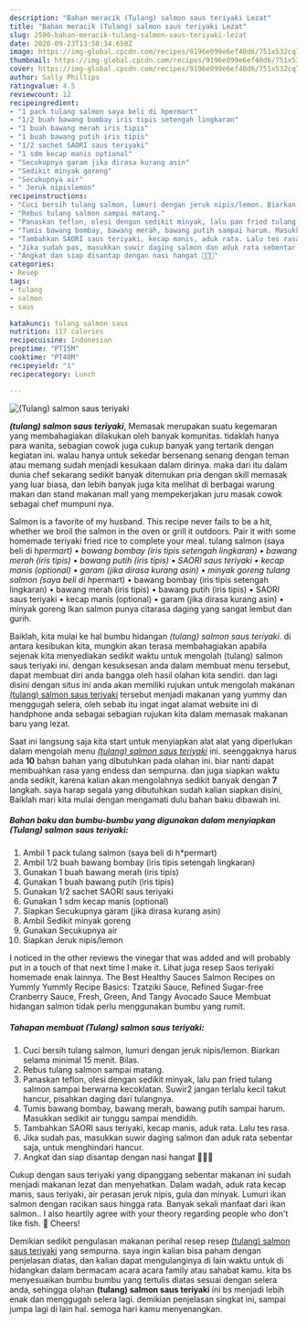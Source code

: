 ```yaml
---
description: "Bahan meracik (Tulang) salmon saus teriyaki Lezat"
title: "Bahan meracik (Tulang) salmon saus teriyaki Lezat"
slug: 2590-bahan-meracik-tulang-salmon-saus-teriyaki-lezat
date: 2020-09-23T13:50:34.650Z
image: https://img-global.cpcdn.com/recipes/9196e099e6ef40d6/751x532cq70/tulang-salmon-saus-teriyaki-foto-resep-utama.jpg
thumbnail: https://img-global.cpcdn.com/recipes/9196e099e6ef40d6/751x532cq70/tulang-salmon-saus-teriyaki-foto-resep-utama.jpg
cover: https://img-global.cpcdn.com/recipes/9196e099e6ef40d6/751x532cq70/tulang-salmon-saus-teriyaki-foto-resep-utama.jpg
author: Sally Phillips
ratingvalue: 4.5
reviewcount: 12
recipeingredient:
- "1 pack tulang salmon saya beli di hpermart"
- "1/2 buah bawang bombay iris tipis setengah lingkaran"
- "1 buah bawang merah iris tipis"
- "1 buah bawang putih iris tipis"
- "1/2 sachet SAORI saus teriyaki"
- "1 sdm kecap manis optional"
- "Secukupnya garam jika dirasa kurang asin"
- "Sedikit minyak goreng"
- "Secukupnya air"
- " Jeruk nipislemon"
recipeinstructions:
- "Cuci bersih tulang salmon, lumuri dengan jeruk nipis/lemon. Biarkan selama minimal 15 menit. Bilas."
- "Rebus tulang salmon sampai matang."
- "Panaskan teflon, olesi dengan sedikit minyak, lalu pan fried tulang salmon sampai berwarna kecoklatan. Suwir2 jangan terlalu kecil takut hancur, pisahkan daging dari tulangnya."
- "Tumis bawang bombay, bawang merah, bawang putih sampai harum. Masukkan sedikit air tunggu sampai mendidih."
- "Tambahkan SAORI saus teriyaki, kecap manis, aduk rata. Lalu tes rasa."
- "Jika sudah pas, masukkan suwir daging salmon dan aduk rata sebentar saja, untuk menghindari hancur."
- "Angkat dan siap disantap dengan nasi hangat 👌🏻😊"
categories:
- Resep
tags:
- tulang
- salmon
- saus

katakunci: tulang salmon saus 
nutrition: 117 calories
recipecuisine: Indonesian
preptime: "PT15M"
cooktime: "PT40M"
recipeyield: "1"
recipecategory: Lunch

---
```



![(Tulang) salmon saus teriyaki](https://img-global.cpcdn.com/recipes/9196e099e6ef40d6/751x532cq70/tulang-salmon-saus-teriyaki-foto-resep-utama.jpg)

<b><i>(tulang) salmon saus teriyaki</i></b>, Memasak merupakan suatu kegemaran yang membahagiakan dilakukan oleh banyak komunitas. tidaklah hanya para wanita, sebagian cowok juga cukup banyak yang tertarik dengan kegiatan ini. walau hanya untuk sekedar bersenang senang dengan teman atau memang sudah menjadi kesukaan dalam dirinya. maka dari itu dalam dunia chef sekarang sedikit banyak ditemukan pria dengan skill memasak yang luar biasa, dan lebih banyak juga kita melihat di berbagai warung makan dan stand makanan mall yang mempekerjakan juru masak cowok sebagai chef mumpuni nya.

Salmon is a favorite of my husband. This recipe never fails to be a hit, whether we broil the salmon in the oven or grill it outdoors. Pair it with some homemade teriyaki fried rice to complete your meal. tulang salmon (saya beli di h*permart) • bawang bombay (iris tipis setengah lingkaran) • bawang merah (iris tipis) • bawang putih (iris tipis) • SAORI saus teriyaki • kecap manis (optional) • garam (jika dirasa kurang asin) • minyak goreng tulang salmon (saya beli di h*permart) • bawang bombay (iris tipis setengah lingkaran) • bawang merah (iris tipis) • bawang putih (iris tipis) • SAORI saus teriyaki • kecap manis (optional) • garam (jika dirasa kurang asin) • minyak goreng Ikan salmon punya citarasa daging yang sangat lembut dan gurih.

Baiklah, kita mulai ke hal bumbu hidangan <i>(tulang) salmon saus teriyaki</i>. di antara kesibukan kita, mungkin akan terasa membahagiakan apabila sejenak kita menyediakan sedikit waktu untuk mengolah (tulang) salmon saus teriyaki ini. dengan kesuksesan anda dalam membuat menu tersebut, dapat membuat diri anda bangga oleh hasil olahan kita sendiri. dan lagi disini dengan situs ini anda akan memiliki rujukan untuk mengolah makanan <u>(tulang) salmon saus teriyaki</u> tersebut menjadi makanan yang yummy dan menggugah selera, oleh sebab itu ingat ingat alamat website ini di handphone anda sebagai sebagian rujukan kita dalam memasak makanan baru yang lezat.


Saat ini langsung saja kita start untuk menyiapkan alat alat yang diperlukan dalam mengolah menu <u><i>(tulang) salmon saus teriyaki</i></u> ini. seenggaknya harus ada <b>10</b> bahan bahan yang dibutuhkan pada olahan ini. biar nanti dapat membuahkan rasa yang endess dan sempurna. dan juga siapkan waktu anda sedikit, karena kalian akan mengolahnya sedikit banyak dengan <b>7</b> langkah. saya harap segala yang dibutuhkan sudah kalian siapkan disini, Baiklah mari kita mulai dengan mengamati dulu bahan baku dibawah ini.

<!--inarticleads1-->

##### Bahan baku dan bumbu-bumbu yang digunakan dalam menyiapkan (Tulang) salmon saus teriyaki:

1. Ambil 1 pack tulang salmon (saya beli di h*permart)
1. Ambil 1/2 buah bawang bombay (iris tipis setengah lingkaran)
1. Gunakan 1 buah bawang merah (iris tipis)
1. Gunakan 1 buah bawang putih (iris tipis)
1. Gunakan 1/2 sachet SAORI saus teriyaki
1. Gunakan 1 sdm kecap manis (optional)
1. Siapkan Secukupnya garam (jika dirasa kurang asin)
1. Ambil Sedikit minyak goreng
1. Gunakan Secukupnya air
1. Siapkan  Jeruk nipis/lemon


I noticed in the other reviews the vinegar that was added and will probably put in a touch of that next time I make it. Lihat juga resep Saos teriyaki homemade enak lainnya. The Best Healthy Sauces Salmon Recipes on Yummly Yummly Recipe Basics: Tzatziki Sauce, Refined Sugar-free Cranberry Sauce, Fresh, Green, And Tangy Avocado Sauce Membuat hidangan salmon tidak perlu menggunakan bumbu yang rumit. 

<!--inarticleads2-->

##### Tahapan membuat (Tulang) salmon saus teriyaki:

1. Cuci bersih tulang salmon, lumuri dengan jeruk nipis/lemon. Biarkan selama minimal 15 menit. Bilas.
1. Rebus tulang salmon sampai matang.
1. Panaskan teflon, olesi dengan sedikit minyak, lalu pan fried tulang salmon sampai berwarna kecoklatan. Suwir2 jangan terlalu kecil takut hancur, pisahkan daging dari tulangnya.
1. Tumis bawang bombay, bawang merah, bawang putih sampai harum. Masukkan sedikit air tunggu sampai mendidih.
1. Tambahkan SAORI saus teriyaki, kecap manis, aduk rata. Lalu tes rasa.
1. Jika sudah pas, masukkan suwir daging salmon dan aduk rata sebentar saja, untuk menghindari hancur.
1. Angkat dan siap disantap dengan nasi hangat 👌🏻😊


Cukup dengan saus teriyaki yang dipanggang sebentar makanan ini sudah menjadi makanan lezat dan menyehatkan. Dalam wadah, aduk rata kecap manis, saus teriyaki, air perasan jeruk nipis, gula dan minyak. Lumuri ikan salmon dengan racikan saus hingga rata. Banyak sekali manfaat dari ikan salmon.. I also heartily agree with your theory regarding people who don&#39;t like fish. 🙂 Cheers! 

Demikian sedikit pengulasan makanan perihal resep resep <u>(tulang) salmon saus teriyaki</u> yang sempurna. saya ingin kalian bisa paham dengan penjelasan diatas, dan kalian dapat mengulanginya di lain waktu untuk di hidangkan dalam bermacam acara acara family atau sahabat kamu. kita bs menyesuaikan bumbu bumbu yang tertulis diatas sesuai dengan selera anda, sehingga olahan <b>(tulang) salmon saus teriyaki</b> ini bs menjadi lebih enak dan menggugah selera lagi. demikian penjelasan singkat ini, sampai jumpa lagi di lain hal. semoga hari kamu menyenangkan.
